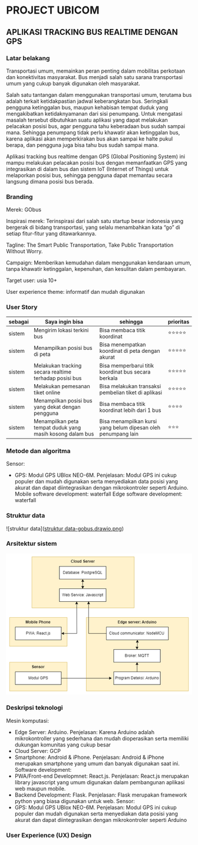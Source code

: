 # PROJECT UBICOM 
## APLIKASI TRACKING BUS REALTIME DENGAN GPS 
### Latar belakang
Transportasi umum, memainkan peran penting dalam mobilitas perkotaan dan konektivitas masyarakat. Bus  menjadi salah satu sarana transportasi umum yang cukup banyak digunakan oleh masyarakat. 

Salah satu tantangan dalam menggunakan transportasi umum, terutama bus adalah terkait ketidakpastian jadwal keberangkatan bus. Seringkali pengguna ketinggalan bus, maupun kehabisan tempat duduk yang mengakibatkan ketidaknyamanan dari sisi penumpang. Untuk mengatasi masalah tersebut dibutuhkan suatu aplikasi yang dapat melakukan pelacakan posisi bus, agar pengguna tahu keberadaan bus sudah sampai mana. Sehingga penumpang tidak perlu khawatir akan ketinggalan bus, karena aplikasi akan memperkirakan bus akan sampai ke halte pukul berapa, dan pengguna juga bisa tahu bus sudah sampai mana.

Aplikasi tracking bus realtime dengan GPS (Global Positioning System) ini mampu melakukan pelacakan posisi bus dengan memanfaatkan GPS yang integrasikan di dalam bus dan sistem IoT (Internet of Things) untuk melaporkan posisi bus, sehingga pengguna dapat memantau secara langsung dimana posisi bus berada.

### Branding
Merek: GObus

Inspirasi merek: Terinspirasi dari salah satu startup besar indonesia yang bergerak di bidang transportasi, yang selalu menambahkan kata “go” di setiap fitur-fitur yang ditawarkannya.

Tagline: The Smart Public Transportation, Take Public Transportation Without Worry.

Campaign: Memberikan kemudahan dalam menggunakan kendaraan umum, tanpa khawatir ketinggalan, kepenuhan, dan kesulitan dalam pembayaran.

Target user: usia 10+

User experience theme: informatif dan mudah digunakan

### User Story
|sebagai |	Saya ingin bisa	| sehingga |	prioritas |
|---|---|---|---|
sistem | Mengirim lokasi terkini bus | Bisa membaca titik koordinat |	⭐⭐⭐⭐⭐ |
sistem | Menampilkan posisi bus di peta	| Bisa menempatkan koordinat di peta dengan akurat | ⭐⭐⭐⭐⭐ |
sistem | Melakukan tracking secara realtime terhadap posisi bus	| Bisa memperbarui titik koordinat bus secara berkala	| ⭐⭐⭐⭐⭐ |
sistem | Melakukan pemesanan tiket online	| Bisa melakukan transaksi pembelian tiket di aplikasi | ⭐⭐⭐⭐⭐ |
sistem | Menampilkan posisi bus yang dekat dengan pengguna | Bisa membaca titik koordinat lebih dari 1 bus | ⭐⭐⭐⭐ |
sistem | Menampilkan peta tempat duduk yang masih kosong dalam bus | Bisa menampilkan kursi yang belum dipesan oleh penumpang lain | ⭐⭐⭐ |

### Metode dan algoritma
Sensor: 
-	GPS: Modul GPS UBlox NEO-6M. Penjelasan: Modul GPS ini cukup populer dan mudah digunakan serta menyediakan data posisi yang akurat dan dapat diintegrasikan dengan mikrokontroler seperti Arduino.
Mobile software development: waterfall
Edge software development: waterfall

### Struktur data
![struktur data]([struktur data-gobus.drawio.png](https://github.com/nentinur/Ubiquitous-Computing/blob/main/struktur%20data-gobus.drawio.png))
### Arsitektur sistem
![arsitektur sistem](https://github.com/nentinur/Ubiquitous-Computing/blob/main/arsitektur%20sitem_ubikom.drawio.png)
### Deskripsi teknologi
Mesin komputasi:
-	Edge Server: Arduino. Penjelasan: Karena Arduino adalah mikrokontroller yang sederhana dan mudah dioperasikan serta memiliki dukungan komunitas yang cukup besar
-	Cloud Server: GCP 
-	Smartphone: Android & iPhone. Penjelasan: Android & iPhone merupakan smartphone yang umum dan banyak digunakan saat ini.
Software development:
-	PWA/Front-end Developmnet: React.js. Penjelasan: React.js merupakan library javascript yang umum digunakan dalam pembangunan aplikasi web maupun mobile.
-	Backend Development: Flask. Penjelasan: Flask merupakan framework python yang biasa digunakan untuk web.
Sensor: 
-	GPS: Modul GPS UBlox NEO-6M. Penjelasan: Modul GPS ini cukup populer dan mudah digunakan serta menyediakan data posisi yang akurat dan dapat diintegrasikan dengan mikrokontroler seperti Arduino

### User Experience (UX) Design
